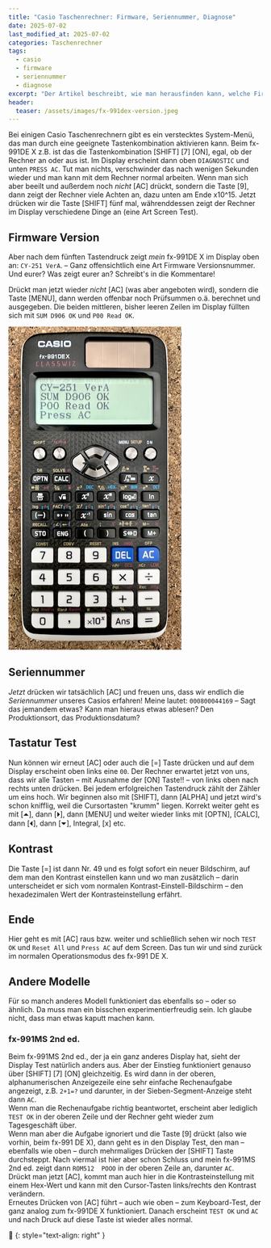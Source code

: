 ```yaml
---
title: "Casio Taschenrechner: Firmware, Seriennummer, Diagnose"
date: 2025-07-02
last_modified_at: 2025-07-02
categories: Taschenrechner
tags:
  - casio
  - firmware
  - seriennummer
  - diagnose
excerpt: "Der Artikel beschreibt, wie man herausfinden kann, welche Firmware auf einigen Casio Taschenrechnern installiert ist."
header:
  teaser: /assets/images/fx-991dex-version.jpeg
---
```


Bei einigen Casio Taschenrechnern gibt es ein verstecktes System-Menü, das man durch eine geeignete Tastenkombination aktivieren kann. Beim fx-991DE X z.B. ist das die Tastenkombination [SHIFT] [7] [ON], egal, ob der Rechner an oder aus ist.
Im Display erscheint dann oben `DIAGNOSTIC` und unten `PRESS AC`. Tut man nichts, verschwinder das nach wenigen Sekunden wieder und man kann mit dem Rechner normal arbeiten.
Wenn man sich aber beeilt und außerdem noch *nicht* [AC] drückt, sondern die Taste [9], dann zeigt der Rechner viele Achten an, dazu unten am Ende x10^15.
Jetzt drücken wir die Taste [SHIFT] fünf mal, währenddessen zeigt der Rechner im Display verschiedene Dinge an (eine Art Screen Test).

## Firmware Version
Aber nach dem fünften Tastendruck zeigt *mein* fx-991DE X im Display oben an: `CY-251 VerA`. – Ganz offensichtlich eine Art Firmware Versionsnummer.
Und eurer? Was zeigt eurer an? Schreibt's in die Kommentare!

Drückt man jetzt wieder *nicht* [AC] (was aber angeboten wird), sondern die Taste [MENU], dann werden offenbar noch Prüfsummen o.ä. berechnet und ausgegeben. Die beiden mittleren, bisher leeren Zeilen im Display füllten sich mit `SUM D906 OK` und `P00 Read OK`.

![Wissenschaftlicher Taschenrechner Casio fx-991DE X mit aktiviertem Diagnose-Systemmenü, Display zeigt oben DIAGNOSTIC und unten PRESS AC.](/assets/images/fx-991dex-full.jpeg)

## Seriennummer
*Jetzt* drücken wir tatsächlich [AC] und freuen uns, dass wir endlich die *Seriennummer* unseres Casios erfahren! Meine lautet: `000800044169` – Sagt das jemandem etwas? Kann man hieraus etwas ablesen? Den Produktionsort, das Produktionsdatum?

## Tastatur Test
Nun können wir erneut [AC] oder auch die [=] Taste drücken und auf dem Display erscheint oben links eine `00`. Der Rechner erwartet jetzt von uns, dass wir alle Tasten – mit Ausnahme der [ON] Taste!! – von links oben nach rechts unten drücken. Bei jedem erfolgreichen Tastendruck zählt der Zähler um eins hoch. Wir beginnen also mit [SHIFT], dann [ALPHA] und jetzt wird's schon knifflig, weil die Cursortasten "krumm" liegen. Korrekt weiter geht es mit [⏶], dann [⏵], dann [MENU] und weiter wieder links mit [OPTN], [CALC], dann [⏴], dann [⏷], Integral, [x] etc.

## Kontrast
Die Taste [=] ist dann Nr. 49 und es folgt sofort ein neuer Bildschirm, auf dem man den Kontrast einstellen kann und wo man zusätzlich – darin unterscheidet er sich vom normalen Kontrast-Einstell-Bildschirm – den hexadezimalen Wert der Kontrasteinstellung erfährt.

## Ende
Hier geht es mit [AC] raus bzw. weiter und schließlich sehen wir noch `TEST OK` und `Reset All` und `Press AC` auf dem Screen. Das tun wir und sind zurück im normalen Operationsmodus des fx-991 DE X.

## Andere Modelle
Für so manch anderes Modell funktioniert das ebenfalls so – oder so ähnlich. Da muss man ein bisschen experimentierfreudig sein. Ich glaube nicht, dass man etwas kaputt machen kann.

### fx-991MS 2nd ed.
Beim fx-991MS 2nd ed., der ja ein ganz anderes Display hat, sieht der Display Test natürlich anders aus. Aber der Einstieg funktioniert genauso über [SHIFT] [7] [ON] gleichzeitig. Es wird dann in der oberen, alphanumerischen Anzeigezeile eine sehr einfache Rechenaufgabe angezeigt, z.B. `2+1=?` und darunter, in der Sieben-Segment-Anzeige steht dann `AC`.  
Wenn man die Rechenaufgabe richtig beantwortet, erscheint aber lediglich `TEST OK` in der oberen Zeile und der Rechner geht wieder zum Tagesgeschäft über.  
Wenn man aber die Aufgabe ignoriert und die Taste [9] drückt (also wie vorhin, beim fx-991 DE X), dann geht es in den Display Test, den man – ebenfalls wie oben – durch mehrmaliges Drücken der [SHIFT] Taste durchsteppt. Nach viermal ist hier aber schon Schluss und mein fx-991MS 2nd ed. zeigt dann `ROM512  POOO` in der oberen Zeile an, darunter `AC`.  
Drückt man jetzt [AC], kommt man auch hier in die Kontrasteinstellung mit einem Hex-Wert und kann mit den Cursor-Tasten links/rechts den Kontrast verändern.  
Erneutes Drücken von [AC] führt – auch wie oben – zum Keyboard-Test, der ganz analog zum fx-991DE X funktioniert. Danach erscheint `TEST OK` und `AC` und nach Druck auf diese Taste ist wieder alles normal.


🔲
{: style="text-align: right" }